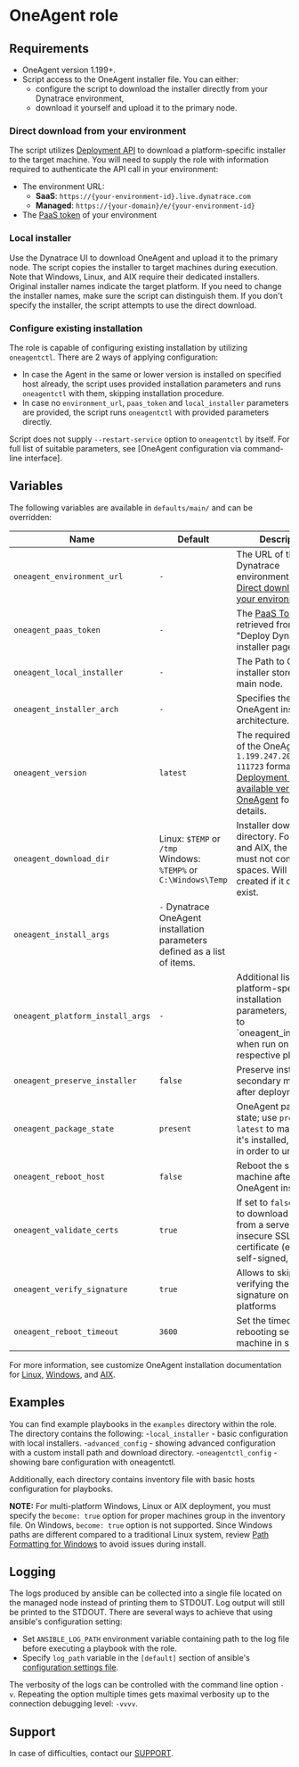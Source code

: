 # OneAgent role

## Requirements

* OneAgent version 1.199+.
* Script access to the OneAgent installer file. You can either:
  * configure the script to download the installer directly from your Dynatrace environment,
  * download it yourself and upload it to the primary node.

### Direct download from your environment

The script utilizes [Deployment API] to download a platform-specific installer to the target machine.
You will need to supply the role with information required to authenticate the API call in your environment:

* The environment URL:
  * **SaaS**: `https://{your-environment-id}.live.dynatrace.com`
  * **Managed**: `https://{your-domain}/e/{your-environment-id}`
* The [PaaS token] of your environment

### Local installer

Use the Dynatrace UI to download OneAgent and upload it to the primary node. The script copies the installer to target machines during execution.
Note that Windows, Linux, and AIX require their dedicated installers. Original installer names indicate the target platform. If you need to change the installer names, make sure the script can distinguish them.
If you don't specify the installer, the script attempts to use the direct download.

### Configure existing installation

The role is capable of configuring existing installation by utilizing `oneagentctl`.
There are 2 ways of applying configuration:
- In case the Agent in the same or lower version is installed on specified host already, the script
uses provided installation parameters and runs `oneagentctl` with them, skipping installation procedure.
- In case no `environment_url`, `paas_token` and `local_installer` parameters are provided, 
the script runs `oneagentctl` with provided parameters directly.

Script does not supply `--restart-service` option to `oneagentctl` by itself.
For full list of suitable parameters, see [OneAgent configuration via command-line interface].

## Variables

The following variables are available in `defaults/main/` and can be overridden:

| Name | Default | Description
|------|-|-
| `oneagent_environment_url` | `-` | The URL of the target Dynatrace environment (see [Direct download from your environment](#direct-download-from-your-environment)).
| `oneagent_paas_token` | `-` | The [PaaS Token] retrieved from the "Deploy Dynatrace" installer page.
| `oneagent_local_installer` | `-` | The Path to OneAgent installer stored on the main node.
| `oneagent_installer_arch` | `-` | Specifies the OneAgent installer architecture.
| `oneagent_version` | `latest` | The required version of the OneAgent in the `1.199.247.20200714-111723` format. See [Deployment API - GET available versions of OneAgent] for more details.
| `oneagent_download_dir` | Linux: `$TEMP` or `/tmp`</br>Windows: `%TEMP%` or `C:\Windows\Temp` | Installer download directory. For Linux and AIX, the directory must not contain spaces. Will be created if it does not exist.
| `oneagent_install_args` | `-`  Dynatrace OneAgent installation parameters defined as a list of items.
| `oneagent_platform_install_args` | `-` | Additional list of platform-specific installation parameters, appended to `oneagent_install_args' when run on a respective platform.
| `oneagent_preserve_installer` | `false` | Preserve installers on secondary machines after deployment.
| `oneagent_package_state` | `present` | OneAgent package state; use `present` or `latest` to make sure it's installed, or `absent` in order to uninstall.
| `oneagent_reboot_host` | `false` | Reboot the secondary machine after OneAgent installation
| `oneagent_validate_certs` | `true` | If set to `false`, allows to download OneAgent from a server with insecure SSL certificate (expired, self-signed, etc).
| `oneagent_verify_signature` | `true` | Allows to skip verifying the installer's signature on UNIX platforms
| `oneagent_reboot_timeout` | `3600` | Set the timeout for rebooting secondary machine in seconds

For more information, see customize OneAgent installation documentation for [Linux], [Windows], and [AIX].

## Examples

You can find example playbooks in the `examples` directory within the role. The directory contains the following:
 -`local_installer` - basic configuration with local installers.
 -`advanced_config` - showing advanced configuration with a custom install path and download directory.
 -`oneagentctl_config` - showing bare configuration with oneagentctl.

Additionally, each directory contains inventory file with basic hosts configuration for playbooks.

__NOTE:__ For multi-platform Windows, Linux or AIX deployment, you must specify the `become: true` option for proper machines group in the inventory file.
On Windows, `become: true` option is not supported.
Since Windows paths are different compared to a traditional Linux system, review [Path Formatting for Windows] to avoid issues during install.

## Logging

The logs produced by ansible can be collected into a single file located on the managed node instead of printing them to STDOUT.
Log output will still be printed to the STDOUT.
There are several ways to achieve that using ansible's configuration setting:

- Set `ANSIBLE_LOG_PATH` environment variable containing path to the log file before executing a playbook with the role.
- Specify `log_path` variable in the `[default]` section of ansible's [configuration settings file].

The verbosity of the logs can be controlled with the command line option `-v`.
Repeating the option multiple times gets maximal verbosity up to the connection debugging level: `-vvvv`.

## Support

In case of difficulties, contact our [SUPPORT].

[SUPPORT]: https://www.dynatrace.com/support/contact-support/
[PaaS token]: https://www.dynatrace.com/support/help/shortlink/token#paas-token-
[Deployment API]: https://www.dynatrace.com/support/help/shortlink/api-deployment
[Deployment API - GET available versions of OneAgent]: https://www.dynatrace.com/support/help/shortlink/api-deployment-get-versions
[Path Formatting for Windows]: https://docs.ansible.com/ansible/latest/user_guide/windows_usage.html#path-formatting-for-windows
[Windows]: https://www.dynatrace.com/support/help/shortlink/windows-custom-installation
[Linux]: https://www.dynatrace.com/support/help/shortlink/linux-custom-installation
[AIX]: https://www.dynatrace.com/support/help/shortlink/aix-custom-installation
[configuration settings file]: https://docs.ansible.com/ansible/latest/reference_appendices/general_precedence.html#configuration-settings
